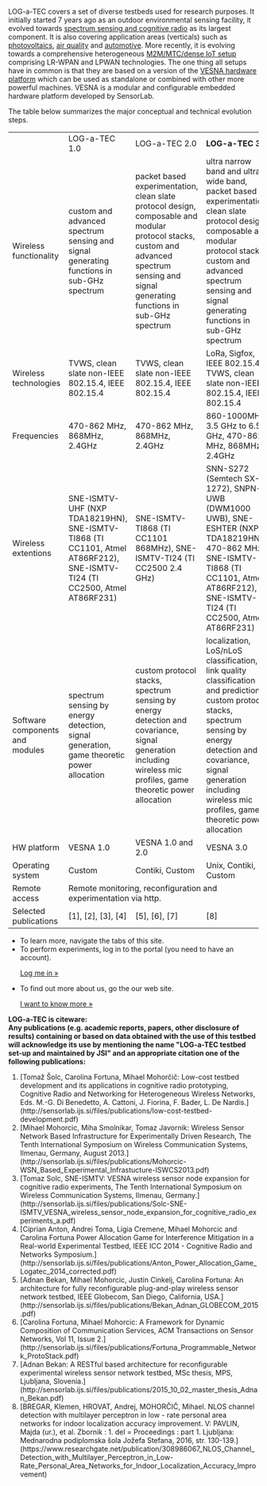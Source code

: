 <meta charset="utf-8">

LOG-a-TEC covers a set of diverse testbeds used for research purposes. It initially started 7 years ago as an outdoor environmental sensing facility, it evolved towards [spectrum sensing and cognitive radio](overview.html) as its largest component. It is also covering application areas (verticals) such as [photovoltaics](pv.html), [air quality](aqa.html) and [automotive](caravan.html). More recently, it is evolving towards a comprehensive heterogeneous [M2M/MTC/dense IoT setup](mtc.html) comprising LR-WPAN and LPWAN technologies. The one thing all setups have in common is that they are based on a version of the [VESNA hardware platform](http://sensorlab.ijs.si/hardware.html) which can be used as standalone or combined with other more powerful machines. VESNA is a modular and configurable embedded hardware platform developed by SensorLab.

The table below summarizes the major conceptual and technical evolution steps.   


<table>
	<tbody>
		<tr>
			<td></td>
			<td>LOG-a-TEC 1.0</td>
			<td>LOG-a-TEC 2.0</td>
			<td><b>LOG-a-TEC 3.0</b></td>
		</tr>
		<tr>
			<td>Wireless functionality</td>
			<td>custom and advanced spectrum sensing and signal generating functions in sub-GHz spectrum</td>
			<td>packet based experimentation, clean slate protocol design, composable and modular protocol stacks, custom and advanced spectrum sensing and signal generating functions in sub-GHz spectrum</td>
			<td>ultra narrow band and ultra wide band, packet based experimentation, clean slate protocol design, composable and modular protocol stacks, custom and advanced spectrum sensing and signal generating functions in sub-GHz spectrum</td>
		</tr>
		<tr>
			<td>Wireless technologies</td>
			<td>TVWS, clean slate non-IEEE 802.15.4, IEEE 802.15.4</td>
			<td>TVWS, clean slate non-IEEE 802.15.4, IEEE 802.15.4</td>
			<td>LoRa, Sigfox, IEEE 802.15.4a, TVWS, clean slate non-IEEE 802.15.4, IEEE 802.15.4</td>
		</tr>
		<tr>
			<td>Frequencies</td>
			<td>470-862 MHz, 868MHz, 2.4GHz</td>
			<td>470-862 MHz, 868MHz, 2.4GHz</td>
			<td>860-1000MHz, 3.5 GHz to 6.5 GHz, 470-862 MHz, 868MHz, 2.4GHz</td>
		</tr>		
		<tr>
			<td>Wireless extentions</td>
			<td>SNE-ISMTV-UHF (NXP TDA18219HN), SNE-ISMTV-TI868 (TI CC1101, Atmel AT86RF212), SNE-ISMTV-TI24 (TI CC2500,  Atmel AT86RF231)</td>
			<td>SNE-ISMTV-TI868 (TI CC1101 868MHz), SNE-ISMTV-TI24 (TI CC2500 2.4 GHz)</td>
			<td>SNN-S272 (Semtech SX-1272), SNPN-UWB (DWM1000 UWB), SNE-ESHTER (NXP TDA18219HN 470-862 MHz), SNE-ISMTV-TI868 (TI CC1101, Atmel AT86RF212), SNE-ISMTV-TI24 (TI CC2500,  Atmel AT86RF231)</td>
		</tr>
		<tr>
			<td>Software components and modules</td>
			<td>spectrum sensing by energy detection, signal generation, game theoretic power allocation</td>
			<td>custom protocol stacks, spectrum sensing by energy detection and covariance, signal generation including wireless mic profiles, game theoretic power allocation</td>
			<td>localization, LoS/nLoS classification, link quality classification and prediction, custom protocol stacks, spectrum sensing by energy detection and covariance, signal generation including wireless mic profiles, game theoretic power allocation</td>
		</tr>
		<tr>
			<td>HW platform</td>
			<td>VESNA 1.0</td>
			<td>VESNA 1.0 and 2.0</td>
			<td>VESNA 3.0</td>
		</tr>
		<tr>
			<td>Operating system</td>
			<td>Custom</td>
			<td>Contiki, Custom</td>
			<td>Unix, Contiki, Custom</td>
		</tr>
		<tr>
			 <td>Remote access</td>
			 <td colspan="3">Remote monitoring, reconfiguration and experimentation via http.</td>
		</tr>
		<tr>
			<td>Selected publications</td>
			<td>[1], [2], [3], [4]</td>
			<td>[5], [6], [7]</td>
			<td>[8]</td>
		</tr>
	</tbody>
</table>

<ul>
  <li>To learn more, navigate the tabs of this site.</li>
  <li>To perform experiments, log in to the portal (you need to have an account).
	<p><a class="btn" href="https://crn.log-a-tec.eu/">Log me in &raquo;</a></p>
  </li>
  <li>To find out more about us, go the our web site.
  	<p><a class="btn" href="http://sensorlab.ijs.si/">I want to know more &raquo;</a></p>
  </li>
</ul>


<b>LOG-a-TEC is citeware: <br>
Any publications (e.g. academic reports, papers, other disclosure of results) containing or based on data obtained with the use of this testbed will acknowledge its use by mentioning the name "LOG-a-TEC testbed set-up and maintained by JSI" and an appropriate citation one of the following publications:</b>

<ol type="1">
  <li>[Tomaž Šolc, Carolina Fortuna, Mihael Mohorčič: Low-cost testbed development and its applications in cognitive radio prototyping, Cognitive Radio and Networking for Heterogeneous Wireless Networks, Eds. M.-G. Di Benedetto, A. Cattoni, J. Fiorina, F. Bader, L. De Nardis.](http://sensorlab.ijs.si/files/publications/low-cost-testbed-development.pdf)</li>
  <li>[Mihael Mohorcic, Miha Smolnikar, Tomaz Javornik: Wireless Sensor Network Based Infrastructure for Experimentally Driven Research, The Tenth International Symposium on Wireless Communication Systems, Ilmenau, Germany, August 2013.](http://sensorlab.ijs.si/files/publications/Mohorcic-WSN_Based_Experimental_Infrastucture-ISWCS2013.pdf)</li>
  <li>[Tomaz Solc, SNE-ISMTV: VESNA wireless sensor node expansion for cognitive radio experiments, The Tenth International Symposium on Wireless Communication Systems, Ilmenau, Germany.](http://sensorlab.ijs.si/files/publications/Solc-SNE-ISMTV_VESNA_wireless_sensor_node_expansion_for_cognitive_radio_experiments_a.pdf)</li>
  <li>[Ciprian Anton, Andrei Toma, Ligia Cremene, Mihael Mohorcic and Carolina Fortuna Power Allocation Game for Interference Mitigation in a Real-world Experimental Testbed, IEEE ICC 2014 - Cognitive Radio and Networks Symposium.](http://sensorlab.ijs.si/files/publications/Anton_Power_Allocation_Game_Logatec_2014_corrected.pdf)</li>
  <li>[Adnan Bekan, Mihael Mohorcic, Justin Cinkelj, Carolina Fortuna: An architecture for fully reconfigurable plug-and-play wireless sensor network testbed, IEEE Globecom, San Diego, California, USA.](http://sensorlab.ijs.si/files/publications/Bekan_Adnan_GLOBECOM_2015.pdf)</li>
  <li>[Carolina Fortuna, Mihael Mohorcic: A Framework for Dynamic Composition of Communication Services, ACM Transactions on Sensor Networks, Vol 11, Issue 2.](http://sensorlab.ijs.si/files/publications/Fortuna_Programmable_Network_ProtoStack.pdf)</li>
  <li>[Adnan Bekan: A RESTful based architecture for reconfigurable experimental wireless sensor network testbed, MSc thesis, MPS, Ljubljana, Slovenia.](http://sensorlab.ijs.si/files/publications/2015_10_02_master_thesis_Adnan_Bekan.pdf)</li>
   <li>[BREGAR, Klemen, HROVAT, Andrej, MOHORČIČ, Mihael. NLOS channel detection with multilayer perceptron in low - rate personal area networks for indoor localization accuracy improvement. V: PAVLIN, Majda (ur.), et al. Zbornik : 1. del = Proceedings : part 1. Ljubljana: Mednarodna podiplomska šola Jožefa Stefana, 2016, str. 130-139.](https://www.researchgate.net/publication/308986067_NLOS_Channel_Detection_with_Multilayer_Perceptron_in_Low-Rate_Personal_Area_Networks_for_Indoor_Localization_Accuracy_Improvement)</li>
</ol>
